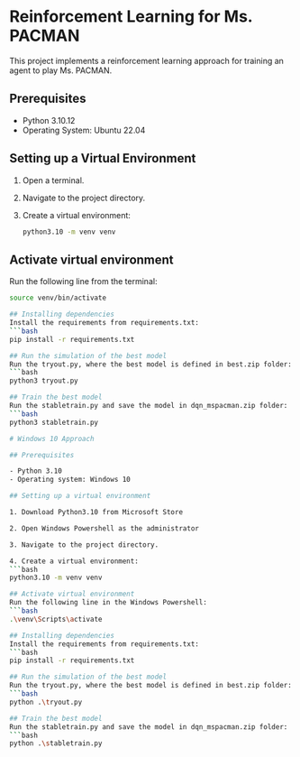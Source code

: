 # Reinforcement Learning for Ms. PACMAN

This project implements a reinforcement learning approach for training an agent to play Ms. PACMAN.

## Prerequisites

- Python 3.10.12
- Operating System: Ubuntu 22.04

## Setting up a Virtual Environment

1. Open a terminal.

2. Navigate to the project directory.

3. Create a virtual environment:
   ```bash
   python3.10 -m venv venv

## Activate virtual environment
Run the following line from the terminal:
   ```bash
   source venv/bin/activate

## Installing dependencies
Install the requirements from requirements.txt:
   ```bash
   pip install -r requirements.txt

## Run the simulation of the best model
Run the tryout.py, where the best model is defined in best.zip folder:
   ```bash
   python3 tryout.py

## Train the best model
Run the stabletrain.py and save the model in dqn_mspacman.zip folder:
   ```bash
   python3 stabletrain.py

# Windows 10 Approach

## Prerequisites

- Python 3.10
- Operating system: Windows 10

## Setting up a virtual environment

1. Download Python3.10 from Microsoft Store

2. Open Windows Powershell as the administrator

3. Navigate to the project directory.

4. Create a virtual environment:
   ```bash
   python3.10 -m venv venv

## Activate virtual environment
Run the following line in the Windows Powershell:
   ```bash
   .\venv\Scripts\activate

## Installing dependencies
Install the requirements from requirements.txt:
   ```bash
   pip install -r requirements.txt

## Run the simulation of the best model
Run the tryout.py, where the best model is defined in best.zip folder:
   ```bash
   python .\tryout.py

## Train the best model
Run the stabletrain.py and save the model in dqn_mspacman.zip folder:
   ```bash
   python .\stabletrain.py